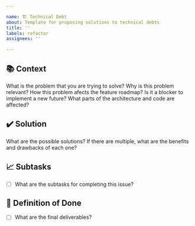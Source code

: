 ```yaml
---

name: 🏗️ Technical Debt
about: Template for proposing solutions to technical debts
title: ''
labels: refactor
assignees: ''

---
```


## 📚 Context

What is the problem that you are trying to solve?
Why is this problem relevant?
How this problem afects the feature roadmap?
Is it a blocker to implement a new future?
What parts of the architecture and code are affected?

## ✔️ Solution

What are the possible solutions?
If there are multiple, what are the benefits and drawbacks of each one?

## 📈 Subtasks

- [ ] What are the subtasks for completing this issue?

## 🎯 Definition of Done

- [ ] What are the final deliverables?
